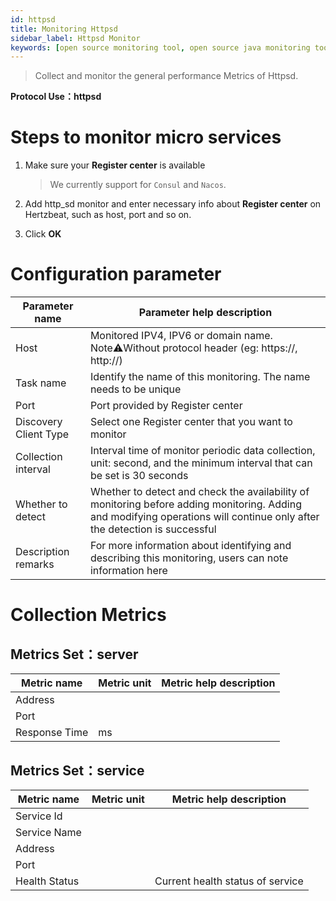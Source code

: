 ```yaml
---
id: httpsd
title: Monitoring Httpsd
sidebar_label: Httpsd Monitor
keywords: [open source monitoring tool, open source java monitoring tool, monitoring httpsd metrics]
---
```


> Collect and monitor the general performance Metrics of Httpsd.

**Protocol Use：httpsd**

# Steps to monitor micro services

1. Make sure your **Register center** is available

   > We currently support for `Consul` and `Nacos`.

2. Add http_sd monitor and enter necessary info about **Register center** on Hertzbeat, such as host, port and so on.
3. Click **OK**

# Configuration parameter

|    Parameter name     |                                                                        Parameter help description                                                                         |
|-----------------------|---------------------------------------------------------------------------------------------------------------------------------------------------------------------------|
| Host                  | Monitored IPV4, IPV6 or domain name. Note⚠️Without protocol header (eg: https://, http://)                                                                                |
| Task name             | Identify the name of this monitoring. The name needs to be unique                                                                                                         |
| Port                  | Port provided by Register center                                                                                                                                          |
| Discovery Client Type | Select one Register center that you want to monitor                                                                                                                       |
| Collection interval   | Interval time of monitor periodic data collection, unit: second, and the minimum interval that can be set is 30 seconds                                                   |
| Whether to detect     | Whether to detect and check the availability of monitoring before adding monitoring. Adding and modifying operations will continue only after the detection is successful |
| Description remarks   | For more information about identifying and describing this monitoring, users can note information here                                                                    |

# Collection Metrics

## Metrics Set：server

|  Metric name  | Metric unit | Metric help description |
|---------------|-------------|-------------------------|
| Address       |             |                         |
| Port          |             |                         |
| Response Time | ms          |                         |

## Metrics Set：service

|  Metric name  | Metric unit |     Metric help description      |
|---------------|-------------|----------------------------------|
| Service Id    |             |                                  |
| Service Name  |             |                                  |
| Address       |             |                                  |
| Port          |             |                                  |
| Health Status |             | Current health status of service |
